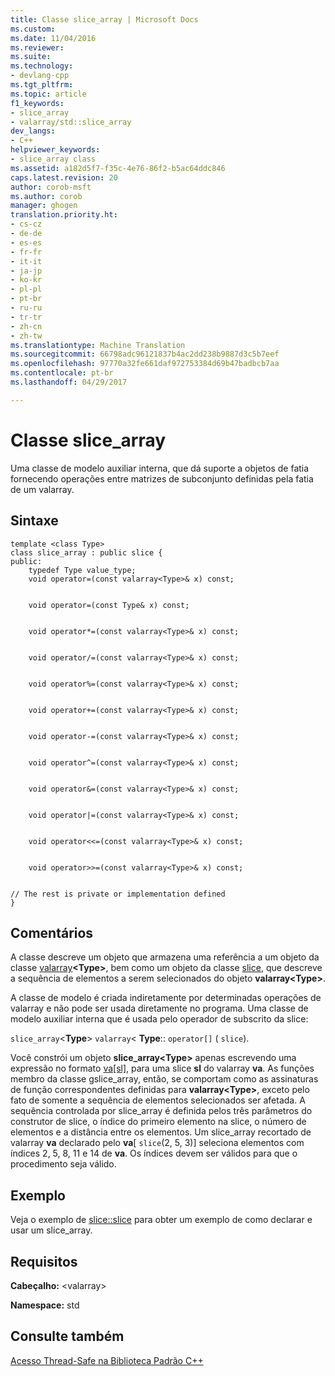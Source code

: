 ```yaml
---
title: Classe slice_array | Microsoft Docs
ms.custom: 
ms.date: 11/04/2016
ms.reviewer: 
ms.suite: 
ms.technology:
- devlang-cpp
ms.tgt_pltfrm: 
ms.topic: article
f1_keywords:
- slice_array
- valarray/std::slice_array
dev_langs:
- C++
helpviewer_keywords:
- slice_array class
ms.assetid: a182d5f7-f35c-4e76-86f2-b5ac64ddc846
caps.latest.revision: 20
author: corob-msft
ms.author: corob
manager: ghogen
translation.priority.ht:
- cs-cz
- de-de
- es-es
- fr-fr
- it-it
- ja-jp
- ko-kr
- pl-pl
- pt-br
- ru-ru
- tr-tr
- zh-cn
- zh-tw
ms.translationtype: Machine Translation
ms.sourcegitcommit: 66798adc96121837b4ac2dd238b9887d3c5b7eef
ms.openlocfilehash: 97770a32fe661daf972753384d69b47badbcb7aa
ms.contentlocale: pt-br
ms.lasthandoff: 04/29/2017

---
```

# <a name="slicearray-class"></a>Classe slice_array
Uma classe de modelo auxiliar interna, que dá suporte a objetos de fatia fornecendo operações entre matrizes de subconjunto definidas pela fatia de um valarray.  
  
## <a name="syntax"></a>Sintaxe  
  
```  
template <class Type>  
class slice_array : public slice {  
public:  
    typedef Type value_type;  
    void operator=(const valarray<Type>& x) const;

 
    void operator=(const Type& x) const;

 
    void operator*=(const valarray<Type>& x) const;

 
    void operator/=(const valarray<Type>& x) const;

 
    void operator%=(const valarray<Type>& x) const;

 
    void operator+=(const valarray<Type>& x) const;

 
    void operator-=(const valarray<Type>& x) const;

 
    void operator^=(const valarray<Type>& x) const;

 
    void operator&=(const valarray<Type>& x) const;

 
    void operator|=(const valarray<Type>& x) const;

 
    void operator<<=(const valarray<Type>& x) const;

 
    void operator>>=(const valarray<Type>& x) const;

 
// The rest is private or implementation defined  
}  
```  
  
## <a name="remarks"></a>Comentários  
 A classe descreve um objeto que armazena uma referência a um objeto da classe [valarray](../standard-library/valarray-class.md)**\<Type>**, bem como um objeto da classe [slice](../standard-library/slice-class.md), que descreve a sequência de elementos a serem selecionados do objeto **valarray\<Type>**.  
  
 A classe de modelo é criada indiretamente por determinadas operações de valarray e não pode ser usada diretamente no programa. Uma classe de modelo auxiliar interna que é usada pelo operador de subscrito da slice:  
  
 `slice_array`\<**Type**> `valarray`< **Type**:: `operator[]` ( `slice`).  
  
 Você constrói um objeto **slice_array\<Type>** apenas escrevendo uma expressão no formato [va&#91;sl&#93;](../standard-library/valarray-class.md#op_at), para uma slice **sl** do valarray **va**. As funções membro da classe gslice_array, então, se comportam como as assinaturas de função correspondentes definidas para **valarray\<Type>**, exceto pelo fato de somente a sequência de elementos selecionados ser afetada. A sequência controlada por slice_array é definida pelos três parâmetros do construtor de slice, o índice do primeiro elemento na slice, o número de elementos e a distância entre os elementos. Um slice_array recortado de valarray **va** declarado pelo **va**[ `slice`(2, 5, 3)] seleciona elementos com índices 2, 5, 8, 11 e 14 de **va**. Os índices devem ser válidos para que o procedimento seja válido.  
  
## <a name="example"></a>Exemplo  
 Veja o exemplo de [slice::slice](../standard-library/slice-class.md#slice) para obter um exemplo de como declarar e usar um slice_array.  
  
## <a name="requirements"></a>Requisitos  
 **Cabeçalho:** \<valarray>  
  
 **Namespace:** std  
  
## <a name="see-also"></a>Consulte também  
 [Acesso Thread-Safe na Biblioteca Padrão C++](../standard-library/thread-safety-in-the-cpp-standard-library.md)


